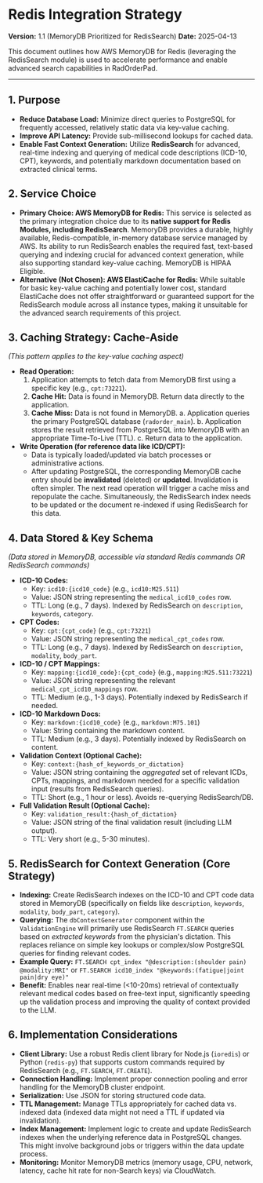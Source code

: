 # Redis Integration Strategy

**Version:** 1.1 (MemoryDB Prioritized for RedisSearch)
**Date:** 2025-04-13

This document outlines how AWS MemoryDB for Redis (leveraging the RedisSearch module) is used to accelerate performance and enable advanced search capabilities in RadOrderPad.

---

## 1. Purpose

-   **Reduce Database Load:** Minimize direct queries to PostgreSQL for frequently accessed, relatively static data via key-value caching.
-   **Improve API Latency:** Provide sub-millisecond lookups for cached data.
-   **Enable Fast Context Generation:** Utilize **RedisSearch** for advanced, real-time indexing and querying of medical code descriptions (ICD-10, CPT), keywords, and potentially markdown documentation based on extracted clinical terms.

## 2. Service Choice

-   **Primary Choice: AWS MemoryDB for Redis:** This service is selected as the primary integration choice due to its **native support for Redis Modules, including RedisSearch**. MemoryDB provides a durable, highly available, Redis-compatible, in-memory database service managed by AWS. Its ability to run RedisSearch enables the required fast, text-based querying and indexing crucial for advanced context generation, while also supporting standard key-value caching. MemoryDB is HIPAA Eligible.
-   **Alternative (Not Chosen): AWS ElastiCache for Redis:** While suitable for basic key-value caching and potentially lower cost, standard ElastiCache does not offer straightforward or guaranteed support for the RedisSearch module across all instance types, making it unsuitable for the advanced search requirements of this project.

## 3. Caching Strategy: Cache-Aside

*(This pattern applies to the key-value caching aspect)*

-   **Read Operation:**
    1.  Application attempts to fetch data from MemoryDB first using a specific key (e.g., `cpt:73221`).
    2.  **Cache Hit:** Data is found in MemoryDB. Return data directly to the application.
    3.  **Cache Miss:** Data is not found in MemoryDB.
        a.  Application queries the primary PostgreSQL database (`radorder_main`).
        b.  Application stores the result retrieved from PostgreSQL into MemoryDB with an appropriate Time-To-Live (TTL).
        c.  Return data to the application.
-   **Write Operation (for reference data like ICD/CPT):**
    *   Data is typically loaded/updated via batch processes or administrative actions.
    *   After updating PostgreSQL, the corresponding MemoryDB cache entry should be **invalidated** (deleted) or **updated**. Invalidation is often simpler. The next read operation will trigger a cache miss and repopulate the cache. Simultaneously, the RedisSearch index needs to be updated or the document re-indexed if using RedisSearch for this data.

## 4. Data Stored & Key Schema

*(Data stored in MemoryDB, accessible via standard Redis commands OR RedisSearch commands)*

-   **ICD-10 Codes:**
    *   Key: `icd10:{icd10_code}` (e.g., `icd10:M25.511`)
    *   Value: JSON string representing the `medical_icd10_codes` row.
    *   TTL: Long (e.g., 7 days). Indexed by RedisSearch on `description`, `keywords`, `category`.
-   **CPT Codes:**
    *   Key: `cpt:{cpt_code}` (e.g., `cpt:73221`)
    *   Value: JSON string representing the `medical_cpt_codes` row.
    *   TTL: Long (e.g., 7 days). Indexed by RedisSearch on `description`, `modality`, `body_part`.
-   **ICD-10 / CPT Mappings:**
    *   Key: `mapping:{icd10_code}:{cpt_code}` (e.g., `mapping:M25.511:73221`)
    *   Value: JSON string representing the relevant `medical_cpt_icd10_mappings` row.
    *   TTL: Medium (e.g., 1-3 days). Potentially indexed by RedisSearch if needed.
-   **ICD-10 Markdown Docs:**
    *   Key: `markdown:{icd10_code}` (e.g., `markdown:M75.101`)
    *   Value: String containing the markdown content.
    *   TTL: Medium (e.g., 3 days). Potentially indexed by RedisSearch on content.
-   **Validation Context (Optional Cache):**
    *   Key: `context:{hash_of_keywords_or_dictation}`
    *   Value: JSON string containing the *aggregated* set of relevant ICDs, CPTs, mappings, and markdown needed for a specific validation input (results from RedisSearch queries).
    *   TTL: Short (e.g., 1 hour or less). Avoids re-querying RedisSearch/DB.
-   **Full Validation Result (Optional Cache):**
    *   Key: `validation_result:{hash_of_dictation}`
    *   Value: JSON string of the final validation result (including LLM output).
    *   TTL: Very short (e.g., 5-30 minutes).

## 5. RedisSearch for Context Generation (Core Strategy)

-   **Indexing:** Create RedisSearch indexes on the ICD-10 and CPT code data stored in MemoryDB (specifically on fields like `description`, `keywords`, `modality`, `body_part`, `category`).
-   **Querying:** The `dbContextGenerator` component within the `ValidationEngine` will primarily use RedisSearch `FT.SEARCH` queries based on *extracted keywords* from the physician's dictation. This replaces reliance on simple key lookups or complex/slow PostgreSQL queries for finding relevant codes.
-   **Example Query:** `FT.SEARCH cpt_index "@description:(shoulder pain) @modality:MRI"` or `FT.SEARCH icd10_index "@keywords:(fatigue|joint pain|dry eye)"`
-   **Benefit:** Enables near real-time (<10-20ms) retrieval of contextually relevant medical codes based on free-text input, significantly speeding up the validation process and improving the quality of context provided to the LLM.

## 6. Implementation Considerations

-   **Client Library:** Use a robust Redis client library for Node.js (`ioredis`) or Python (`redis-py`) that supports custom commands required by RedisSearch (e.g., `FT.SEARCH`, `FT.CREATE`).
-   **Connection Handling:** Implement proper connection pooling and error handling for the MemoryDB cluster endpoint.
-   **Serialization:** Use JSON for storing structured code data.
-   **TTL Management:** Manage TTLs appropriately for cached data vs. indexed data (indexed data might not need a TTL if updated via invalidation).
-   **Index Management:** Implement logic to create and update RedisSearch indexes when the underlying reference data in PostgreSQL changes. This might involve background jobs or triggers within the data update process.
-   **Monitoring:** Monitor MemoryDB metrics (memory usage, CPU, network, latency, cache hit rate for non-Search keys) via CloudWatch.